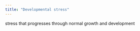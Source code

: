 ```yaml
---
title: "Developmental stress"
---
```

stress that progresses through normal growth and development

